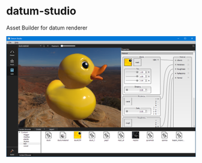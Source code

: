 # datum-studio
Asset Builder for datum renderer

![Studio](/bin/datum-studio.png?raw=true "Studio")
